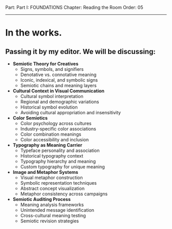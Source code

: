 Part: Part I: FOUNDATIONS
Chapter: Reading the Room
Order: 05

---

# In the works.

## Passing it by my editor. We will be discussing:

- **Semiotic Theory for Creatives**
  - Signs, symbols, and signifiers
  - Denotative vs. connotative meaning
  - Iconic, indexical, and symbolic signs
  - Semiotic chains and meaning layers
- **Cultural Context in Visual Communication**
  - Cultural symbol interpretation
  - Regional and demographic variations
  - Historical symbol evolution
  - Avoiding cultural appropriation and insensitivity
- **Color Semiotics**
  - Color psychology across cultures
  - Industry-specific color associations
  - Color combination meanings
  - Color accessibility and inclusion
- **Typography as Meaning Carrier**
  - Typeface personality and association
  - Historical typography context
  - Typography hierarchy and meaning
  - Custom typography for unique meaning
- **Image and Metaphor Systems**
  - Visual metaphor construction
  - Symbolic representation techniques
  - Abstract concept visualization
  - Metaphor consistency across campaigns
- **Semiotic Auditing Process**
  - Meaning analysis frameworks
  - Unintended message identification
  - Cross-cultural meaning testing
  - Semiotic revision strategies

<div style="height: 120px;"></div>
